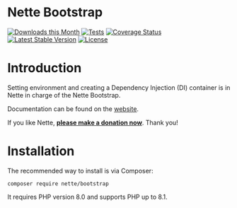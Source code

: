 Nette Bootstrap
===============

[![Downloads this Month](https://img.shields.io/packagist/dm/nette/bootstrap.svg)](https://packagist.org/packages/nette/bootstrap)
[![Tests](https://github.com/nette/bootstrap/workflows/Tests/badge.svg?branch=master)](https://github.com/nette/bootstrap/actions)
[![Coverage Status](https://coveralls.io/repos/github/nette/bootstrap/badge.svg?branch=master)](https://coveralls.io/github/nette/bootstrap?branch=master)
[![Latest Stable Version](https://poser.pugx.org/nette/bootstrap/v/stable)](https://github.com/nette/bootstrap/releases)
[![License](https://img.shields.io/badge/license-New%20BSD-blue.svg)](https://github.com/nette/bootstrap/blob/master/license.md)


Introduction
============

Setting environment and creating a Dependency Injection (DI) container is in Nette in charge of the Nette Bootstrap.

Documentation can be found on the [website](https://doc.nette.org/bootstrap).

If you like Nette, **[please make a donation now](https://nette.org/donate)**. Thank you!


Installation
============

The recommended way to install is via Composer:

```
composer require nette/bootstrap
```

It requires PHP version 8.0 and supports PHP up to 8.1.
